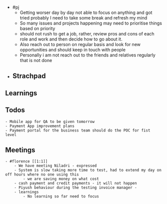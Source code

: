 - #pj
	- Getting worser day by day not able to focus on anything and got tried probably I need to take some break and refresh my mind
	- So many issues and projects happening may need to prioritise things based on priority
	- should not rush to get a job, rather, review pros and cons of each role and work and then decide how to go about it.
	- Also reach out to person on regular basis and look for new opportunities and should keep in touch with people
	- Personally i am not reach out to the friends and relatives regularly that is not done
- ## Strachpad
## Learnings
## Todos
	- Mobile app for QA to be given tomorrow
	- Payment App improvement plans
	- Payment portal for the business team should do the POC for fist level
## Meetings
	- #florence [[1:1]]
		- We have meeting Niladri - expressed
		- System is slow taking more time to test, had to extend my day on off hours where no one using this
			- we are saving money on what cost
		- cash payment and credit payments - it will not happen
		- Piyush behaviour during the testing invoice manager -
		- learnings
			- No learning so far need to focus